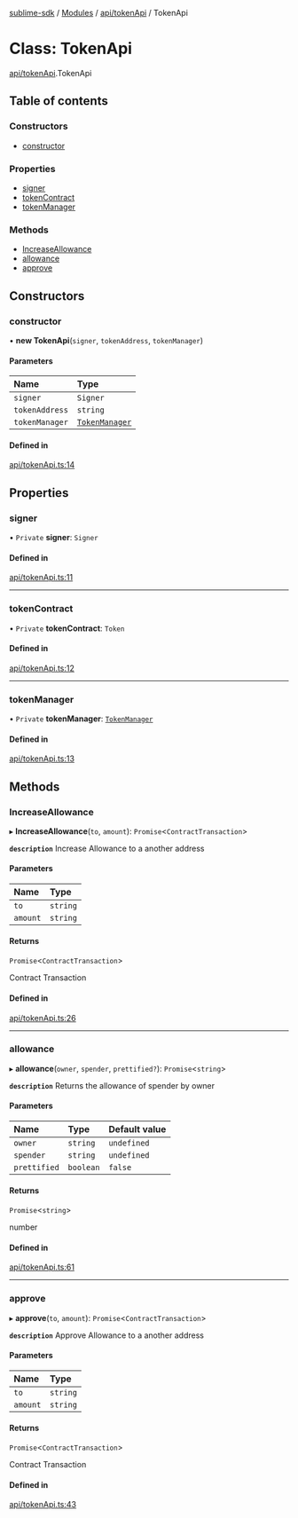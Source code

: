 [sublime-sdk](../README.md) / [Modules](../modules.md) / [api/tokenApi](../modules/api_tokenApi.md) / TokenApi

# Class: TokenApi

[api/tokenApi](../modules/api_tokenApi.md).TokenApi

## Table of contents

### Constructors

- [constructor](api_tokenApi.TokenApi.md#constructor)

### Properties

- [signer](api_tokenApi.TokenApi.md#signer)
- [tokenContract](api_tokenApi.TokenApi.md#tokencontract)
- [tokenManager](api_tokenApi.TokenApi.md#tokenmanager)

### Methods

- [IncreaseAllowance](api_tokenApi.TokenApi.md#increaseallowance)
- [allowance](api_tokenApi.TokenApi.md#allowance)
- [approve](api_tokenApi.TokenApi.md#approve)

## Constructors

### constructor

• **new TokenApi**(`signer`, `tokenAddress`, `tokenManager`)

#### Parameters

| Name | Type |
| :------ | :------ |
| `signer` | `Signer` |
| `tokenAddress` | `string` |
| `tokenManager` | [`TokenManager`](tokenManager.TokenManager.md) |

#### Defined in

[api/tokenApi.ts:14](https://github.com/akshay111meher/sublime-sdk/blob/2f51fa9/src/api/tokenApi.ts#L14)

## Properties

### signer

• `Private` **signer**: `Signer`

#### Defined in

[api/tokenApi.ts:11](https://github.com/akshay111meher/sublime-sdk/blob/2f51fa9/src/api/tokenApi.ts#L11)

___

### tokenContract

• `Private` **tokenContract**: `Token`

#### Defined in

[api/tokenApi.ts:12](https://github.com/akshay111meher/sublime-sdk/blob/2f51fa9/src/api/tokenApi.ts#L12)

___

### tokenManager

• `Private` **tokenManager**: [`TokenManager`](tokenManager.TokenManager.md)

#### Defined in

[api/tokenApi.ts:13](https://github.com/akshay111meher/sublime-sdk/blob/2f51fa9/src/api/tokenApi.ts#L13)

## Methods

### IncreaseAllowance

▸ **IncreaseAllowance**(`to`, `amount`): `Promise`<`ContractTransaction`\>

**`description`** Increase Allowance to a another address

#### Parameters

| Name | Type |
| :------ | :------ |
| `to` | `string` |
| `amount` | `string` |

#### Returns

`Promise`<`ContractTransaction`\>

Contract Transaction

#### Defined in

[api/tokenApi.ts:26](https://github.com/akshay111meher/sublime-sdk/blob/2f51fa9/src/api/tokenApi.ts#L26)

___

### allowance

▸ **allowance**(`owner`, `spender`, `prettified?`): `Promise`<`string`\>

**`description`** Returns the allowance of spender by owner

#### Parameters

| Name | Type | Default value |
| :------ | :------ | :------ |
| `owner` | `string` | `undefined` |
| `spender` | `string` | `undefined` |
| `prettified` | `boolean` | `false` |

#### Returns

`Promise`<`string`\>

number

#### Defined in

[api/tokenApi.ts:61](https://github.com/akshay111meher/sublime-sdk/blob/2f51fa9/src/api/tokenApi.ts#L61)

___

### approve

▸ **approve**(`to`, `amount`): `Promise`<`ContractTransaction`\>

**`description`** Approve Allowance to a another address

#### Parameters

| Name | Type |
| :------ | :------ |
| `to` | `string` |
| `amount` | `string` |

#### Returns

`Promise`<`ContractTransaction`\>

Contract Transaction

#### Defined in

[api/tokenApi.ts:43](https://github.com/akshay111meher/sublime-sdk/blob/2f51fa9/src/api/tokenApi.ts#L43)
